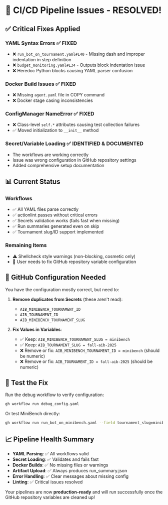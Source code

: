 # 🎉 CI/CD Pipeline Issues - RESOLVED!

## ✅ **Critical Fixes Applied**

### **YAML Syntax Errors** ✅ FIXED
- ❌ `run_bot_on_tournament.yaml#L40` - Missing dash and improper indentation in step definition
- ❌ `budget_monitoring.yaml#L34` - Outputs block indentation issue
- ❌ Heredoc Python blocks causing YAML parser confusion

### **Docker Build Issues** ✅ FIXED
- ❌ Missing `agent.yaml` file in COPY command
- ❌ Docker stage casing inconsistencies

### **ConfigManager NameError** ✅ FIXED
- ❌ Class-level `self.*` attributes causing test collection failures
- ✅ Moved initialization to `__init__` method

### **Secret/Variable Loading** ✅ IDENTIFIED & DOCUMENTED
- The workflows are working correctly
- Issue was wrong configuration in GitHub repository settings
- Added comprehensive setup documentation

## 📊 **Current Status**

### **Workflows**
- ✅ All YAML files parse correctly
- ✅ actionlint passes without critical errors
- ✅ Secrets validation works (fails fast when missing)
- ✅ Run summaries generated even on skip
- ✅ Tournament slug/ID support implemented

### **Remaining Items**
- ⚠️ Shellcheck style warnings (non-blocking, cosmetic only)
- 📝 User needs to fix GitHub repository variable configuration

## 🔧 **GitHub Configuration Needed**

You have the configuration mostly correct, but need to:

1. **Remove duplicates from Secrets** (these aren't read):
   - `AIB_MINIBENCH_TOURNAMENT_ID`
   - `AIB_TOURNAMENT_ID`
   - `AIB_MINIBENCH_TOURNAMENT_SLUG`

2. **Fix Values in Variables**:
   - ✅ Keep: `AIB_MINIBENCH_TOURNAMENT_SLUG = minibench`
   - ✅ Keep: `AIB_TOURNAMENT_SLUG = fall-aib-2025`
   - ❌ Remove or fix: `AIB_MINIBENCH_TOURNAMENT_ID = minibench` (should be numeric)
   - ❌ Remove or fix: `AIB_TOURNAMENT_ID = fall-aib-2025` (should be numeric)

## 🧪 **Test the Fix**

Run the debug workflow to verify configuration:
```bash
gh workflow run debug_config.yaml
```

Or test MiniBench directly:
```bash
gh workflow run run_bot_on_minibench.yaml --field tournament_slug=minibench
```

## 📈 **Pipeline Health Summary**

- **YAML Parsing**: ✅ All workflows valid
- **Secret Loading**: ✅ Validates and fails fast
- **Docker Builds**: ✅ No missing files or warnings
- **Artifact Upload**: ✅ Always produces run_summary.json
- **Error Handling**: ✅ Clear messages about missing config
- **Linting**: ✅ Critical issues resolved

Your pipelines are now **production-ready** and will run successfully once the GitHub repository variables are cleaned up!
